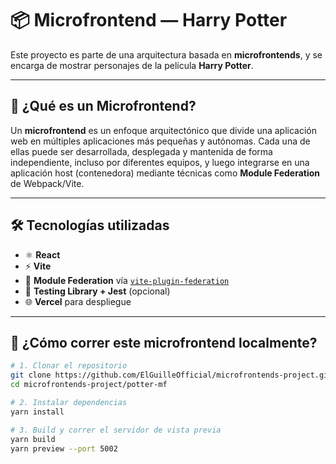 # 📦 Microfrontend — Harry Potter

Este proyecto es parte de una arquitectura basada en **microfrontends**, y se encarga de mostrar personajes de la película **Harry Potter**.

---

## 🧠 ¿Qué es un Microfrontend?

Un **microfrontend** es un enfoque arquitectónico que divide una aplicación web en múltiples aplicaciones más pequeñas y autónomas. Cada una de ellas puede ser desarrollada, desplegada y mantenida de forma independiente, incluso por diferentes equipos, y luego integrarse en una aplicación host (contenedora) mediante técnicas como **Module Federation** de Webpack/Vite.

---

## 🛠 Tecnologías utilizadas

- ⚛️ **React**
- ⚡ **Vite**
- 🧩 **Module Federation** vía [`vite-plugin-federation`](https://github.com/originjs/vite-plugin-federation)
- 🧪 **Testing Library + Jest** (opcional)
- 🌐 **Vercel** para despliegue

---

## 🚀 ¿Cómo correr este microfrontend localmente?

```bash
# 1. Clonar el repositorio
git clone https://github.com/ElGuilleOfficial/microfrontends-project.git
cd microfrontends-project/potter-mf

# 2. Instalar dependencias
yarn install

# 3. Build y correr el servidor de vista previa
yarn build
yarn preview --port 5002